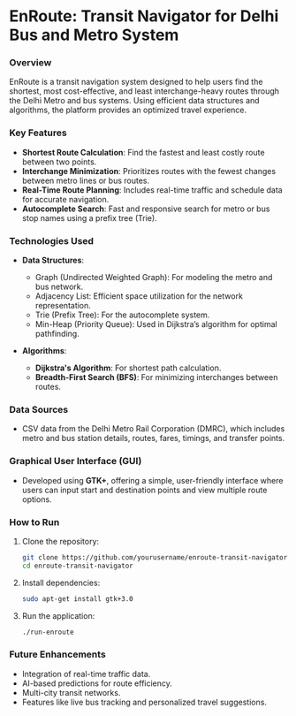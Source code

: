# EnRoute: Transit Navigator for Delhi Bus and Metro System

### Overview
EnRoute is a transit navigation system designed to help users find the shortest, most cost-effective, and least interchange-heavy routes through the Delhi Metro and bus systems. Using efficient data structures and algorithms, the platform provides an optimized travel experience.

### Key Features
- **Shortest Route Calculation**: Find the fastest and least costly route between two points.
- **Interchange Minimization**: Prioritizes routes with the fewest changes between metro lines or bus routes.
- **Real-Time Route Planning**: Includes real-time traffic and schedule data for accurate navigation.
- **Autocomplete Search**: Fast and responsive search for metro or bus stop names using a prefix tree (Trie).

### Technologies Used
- **Data Structures**:
  - Graph (Undirected Weighted Graph): For modeling the metro and bus network.
  - Adjacency List: Efficient space utilization for the network representation.
  - Trie (Prefix Tree): For the autocomplete system.
  - Min-Heap (Priority Queue): Used in Dijkstra’s algorithm for optimal pathfinding.

- **Algorithms**:
  - **Dijkstra's Algorithm**: For shortest path calculation.
  - **Breadth-First Search (BFS)**: For minimizing interchanges between routes.

### Data Sources
- CSV data from the Delhi Metro Rail Corporation (DMRC), which includes metro and bus station details, routes, fares, timings, and transfer points.

### Graphical User Interface (GUI)
- Developed using **GTK+**, offering a simple, user-friendly interface where users can input start and destination points and view multiple route options.

### How to Run
1. Clone the repository:
   ```bash
   git clone https://github.com/yourusername/enroute-transit-navigator.git
   cd enroute-transit-navigator
   ```

2. Install dependencies:
   ```bash
   sudo apt-get install gtk+3.0
   ```

3. Run the application:
   ```bash
   ./run-enroute
   ```

### Future Enhancements
- Integration of real-time traffic data.
- AI-based predictions for route efficiency.
- Multi-city transit networks.
- Features like live bus tracking and personalized travel suggestions.

